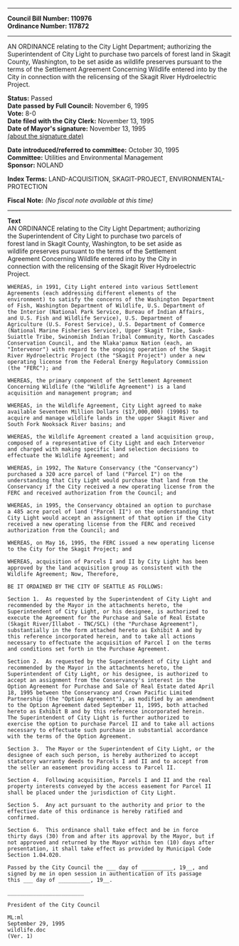 * * * * *  
  
**Council Bill Number: [](#h0)[](#h2)110976**   
**Ordinance Number: 117872**  
  
* * * * *  
  
AN ORDINANCE relating to the City Light Department; authorizing the Superintendent of City Light to purchase two parcels of forest land in Skagit County, Washington, to be set aside as wildlife preserves pursuant to the terms of the Settlement Agreement Concerning Wildlife entered into by the City in connection with the relicensing of the Skagit River Hydroelectric Project.  
  
**Status:** Passed   
**Date passed by Full Council:** November 6, 1995   
**Vote:** 8-0   
**Date filed with the City Clerk:** November 13, 1995   
**Date of Mayor's signature:** November 13, 1995   
[(about the signature date)](/~public/approvaldate.htm)   
  
  
**Date introduced/referred to committee:** October 30, 1995   
**Committee:** Utilities and Environmental Management   
**Sponsor:** NOLAND   
  
**Index Terms:** LAND-ACQUISITION, SKAGIT-PROJECT, ENVIRONMENTAL-PROTECTION  
  
**Fiscal Note:** *(No fiscal note available at this time)*  
  
* * * * *  
  
**Text**  
    AN ORDINANCE relating to the City Light Department; authorizing  
    the Superintendent of City Light to purchase two parcels of  
    forest land in Skagit County, Washington, to be set aside as  
    wildlife preserves pursuant to the terms of the Settlement  
    Agreement Concerning Wildlife entered into by the City in  
    connection with the relicensing of the Skagit River Hydroelectric  
    Project.  
  
    WHEREAS, in 1991, City Light entered into various Settlement  
    Agreements (each addressing different elements of the  
    environment) to satisfy the concerns of the Washington Department  
    of Fish, Washington Department of Wildlife, U.S. Department of  
    the Interior (National Park Service, Bureau of Indian Affairs,  
    and U.S. Fish and Wildlife Service), U.S. Department of  
    Agriculture (U.S. Forest Service), U.S. Department of Commerce  
    (National Marine Fisheries Service), Upper Skagit Tribe, Sauk-  
    Suiattle Tribe, Swinomish Indian Tribal Community, North Cascades  
    Conservation Council, and the Nlaka'pamux Nation (each, an  
    "Intervenor") with regard to the ongoing operation of the Skagit  
    River Hydroelectric Project (the "Skagit Project") under a new  
    operating license from the Federal Energy Regulatory Commission  
    (the "FERC"); and  
  
    WHEREAS, the primary component of the Settlement Agreement  
    Concerning Wildlife (the "Wildlife Agreement") is a land  
    acquisition and management program; and  
  
    WHEREAS, in the Wildlife Agreement, City Light agreed to make  
    available Seventeen Million Dollars ($17,000,000) (1990$) to  
    acquire and manage wildlife lands in the upper Skagit River and  
    South Fork Nooksack River basins; and  
  
    WHEREAS, the Wildlife Agreement created a land acquisition group,  
    composed of a representative of City Light and each Intervenor  
    and charged with making specific land selection decisions to  
    effectuate the Wildlife Agreement; and  
  
    WHEREAS, in 1992, The Nature Conservancy (the "Conservancy")  
    purchased a 320 acre parcel of land ("Parcel I") on the  
    understanding that City Light would purchase that land from the  
    Conservancy if the City received a new operating license from the  
    FERC and received authorization from the Council; and  
  
    WHEREAS, in 1995, the Conservancy obtained an option to purchase  
    a 485 acre parcel of land ("Parcel II") on the understanding that  
    City Light would accept an assignment of that option if the City  
    received a new operating license from the FERC and received  
    authorization from the Council; and  
  
    WHEREAS, on May 16, 1995, the FERC issued a new operating license  
    to the City for the Skagit Project; and  
  
    WHEREAS, acquisition of Parcels I and II by City Light has been  
    approved by the land acquisition group as consistent with the  
    Wildlife Agreement; Now, Therefore,  
  
    BE IT ORDAINED BY THE CITY OF SEATTLE AS FOLLOWS:  
  
    Section 1.  As requested by the Superintendent of City Light and  
    recommended by the Mayor in the attachments hereto, the  
    Superintendent of City Light, or his designee, is authorized to  
    execute the Agreement for the Purchase and Sale of Real Estate  
    (Skagit River/Illabot - TNC/SCL) (the "Purchase Agreement"),  
    substantially in the form attached hereto as Exhibit A and by  
    this reference incorporated herein, and to take all actions  
    necessary to effectuate the acquisition of Parcel I on the terms  
    and conditions set forth in the Purchase Agreement.  
  
    Section 2.  As requested by the Superintendent of City Light and  
    recommended by the Mayor in the attachments hereto, the  
    Superintendent of City Light, or his designee, is authorized to  
    accept an assignment from the Conservancy's interest in the  
    Option Agreement for Purchase and Sale of Real Estate dated April  
    18, 1995 between the Conservancy and Crown Pacific Limited  
    Partnership (the "Option Agreement"), as modified by an amendment  
    to the Option Agreement dated September 11, 1995, both attached  
    hereto as Exhibit B and by this reference incorporated herein.  
    The Superintendent of City Light is further authorized to  
    exercise the option to purchase Parcel II and to take all actions  
    necessary to effectuate such purchase in substantial accordance  
    with the terms of the Option Agreement.  
  
    Section 3.  The Mayor or the Superintendent of City Light, or the  
    designee of each such person, is hereby authorized to accept  
    statutory warranty deeds to Parcels I and II and to accept from  
    the seller an easement providing access to Parcel II.  
  
    Section 4.  Following acquisition, Parcels I and II and the real  
    property interests conveyed by the access easement for Parcel II  
    shall be placed under the jurisdiction of City Light.  
  
    Section 5.  Any act pursuant to the authority and prior to the  
    effective date of this ordinance is hereby ratified and  
    confirmed.  
  
    Section 6.  This ordinance shall take effect and be in force  
    thirty days (30) from and after its approval by the Mayor, but if  
    not approved and returned by the Mayor within ten (10) days after  
    presentation, it shall take effect as provided by Municipal Code  
    Section 1.04.020.  
  
    Passed by the City Council the ___ day of __________, 19__, and  
    signed by me in open session in authentication of its passage  
    this ___ day of __________, 19__.  
  
    ________________________  
  
    President of the City Council  
  
    ML:ml  
    September 29, 1995  
    wildlife.doc  
    (Ver. 1)  

